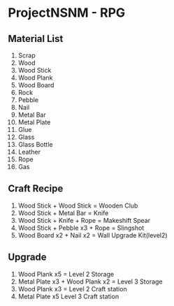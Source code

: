 # ProjectNSNM - RPG

## Material List
1. Scrap
2. Wood
3. Wood Stick
4. Wood Plank
5. Wood Board
6. Rock
7. Pebble
8. Nail
9. Metal Bar
10. Metal Plate
11. Glue
12. Glass
13. Glass Bottle
14. Leather
15. Rope
16. Gas

## Craft Recipe
1. Wood Stick + Wood Stick = Wooden Club
2. Wood Stick + Metal Bar = Knife
3. Wood Stick + Knife + Rope = Makeshift Spear
4. Wood Stick + Pebble x3 + Rope = Slingshot
5. Wood Board x2 + Nail x2 = Wall Upgrade Kit(level2)

## Upgrade
1. Wood Plank x5 = Level 2 Storage
2. Metal Plate x3 + Wood Plank x2 = Level 3 Storage
3. Wood Plank x3 = Level 2 Craft station
4. Metal Plate x5 Level 3 Craft station
